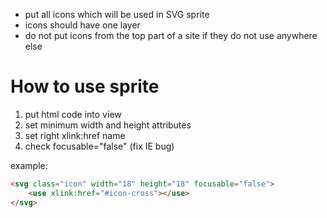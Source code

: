 * put all icons which will be used in SVG sprite
* icons should have one layer
* do not put icons from the top part of a site if they do not use anywhere else

# How to use sprite

1. put html code into view
2. set minimum width and height attributes
3. set right xlink:href name
4. check focusable="false" (fix IE bug)

example: 
```html
<svg class="icon" width="18" height="18" focusable="false">
    <use xlink:href="#icon-cross"></use>
</svg>
```


